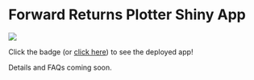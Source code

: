 # Forward Returns Plotter Shiny App

[![](https://img.shields.io/badge/Shiny-shinyapps.io-blue?style=flat&labelColor=white&logo=RStudio&logoColor=blue)](https://jmsdao.shinyapps.io/shiny-forward-returns/)

Click the badge (or [click here](https://jmsdao.shinyapps.io/shiny-forward-returns/)) to see the deployed app!

Details and FAQs coming soon.
